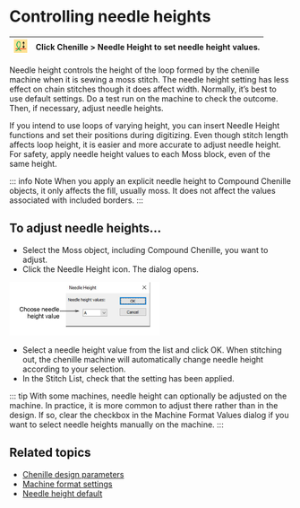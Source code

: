 # Controlling needle heights

| ![NeedleHeight.png](assets/NeedleHeight.png) | Click Chenille > Needle Height to set needle height values. |
| -------------------------------------------- | ----------------------------------------------------------- |

Needle height controls the height of the loop formed by the chenille machine when it is sewing a moss stitch. The needle height setting has less effect on chain stitches though it does affect width. Normally, it’s best to use default settings. Do a test run on the machine to check the outcome. Then, if necessary, adjust needle heights.

If you intend to use loops of varying height, you can insert Needle Height functions and set their positions during digitizing. Even though stitch length affects loop height, it is easier and more accurate to adjust needle height. For safety, apply needle height values to each Moss block, even of the same height.

::: info Note
When you apply an explicit needle height to Compound Chenille objects, it only affects the fill, usually moss. It does not affect the values associated with included borders.
:::

## To adjust needle heights...

- Select the Moss object, including Compound Chenille, you want to adjust.
- Click the Needle Height icon. The dialog opens.

![NeedleHeight00090.png](assets/NeedleHeight00090.png)

- Select a needle height value from the list and click OK. When stitching out, the chenille machine will automatically change needle height according to your selection.
- In the Stitch List, check that the setting has been applied.

::: tip
With some machines, needle height can optionally be adjusted on the machine. In practice, it is more common to adjust there rather than in the design. If so, clear the checkbox in the Machine Format Values dialog if you want to select needle heights manually on the machine.
:::

## Related topics

- [Chenille design parameters](../chenille_basics/Chenille_design_parameters)
- [Machine format settings](../chenille_output/Machine_format_settings)
- [Needle height default](../chenille_output/Needle_height_default)
